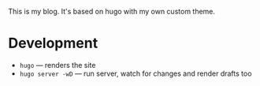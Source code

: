 This is my blog. It's based on hugo with my own custom theme.

# Development

 * `hugo` — renders the site
 * `hugo server -wD` — run server, watch for changes and render drafts too

